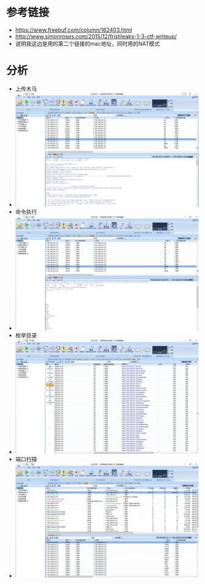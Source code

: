 # 参考链接
* https://www.freebuf.com/column/162403.html
* http://www.simonroses.com/2015/12/fristileaks-1-3-ctf-writeup/
* 说明我这边是用的第二个链接的mac地址，同时用的NAT模式
# 分析
* 上传木马
* ![avatar](https://github.com/haidragon/NetworkTrafficAnalysis/blob/master/ctf/FristiLeaks%20v1.3%E9%9D%B6%E6%9C%BA/images/%E4%B8%8A%E4%BC%A0%E9%A9%AC.png)
* 命令执行
* ![avatar](https://github.com/haidragon/NetworkTrafficAnalysis/blob/master/ctf/FristiLeaks%20v1.3%E9%9D%B6%E6%9C%BA/images/%E5%91%BD%E4%BB%A4%E6%89%A7%E8%A1%8C.png)
* 枚举目录
* ![avatar](https://github.com/haidragon/NetworkTrafficAnalysis/blob/master/ctf/FristiLeaks%20v1.3%E9%9D%B6%E6%9C%BA/images/%E6%9E%9A%E4%B8%BE%E7%9B%AE%E5%BD%95.png)
* 端口扫描
* ![avatar](https://github.com/haidragon/NetworkTrafficAnalysis/blob/master/ctf/FristiLeaks%20v1.3%E9%9D%B6%E6%9C%BA/images/%E7%AB%AF%E5%8F%A3%E6%89%AB%E6%8F%8F.png)
